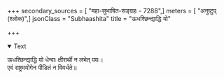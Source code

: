 +++
secondary_sources = [ "महा-सुभाषित-सङ्ग्रहः - 7288",]
meters = [ "अनुष्टुप् (श्लोक)",]
jsonClass = "Subhaashita"
title = "ऊधश्छिन्द्याद्धि यो"

+++

<details open><summary>Text</summary>

ऊधश्छिन्द्याद्धि यो धेन्वाः क्षीरार्थी न लभेत् पयः।  
एवं राष्ट्रमयोगेन पीडितं न विवर्धते॥
</details>
